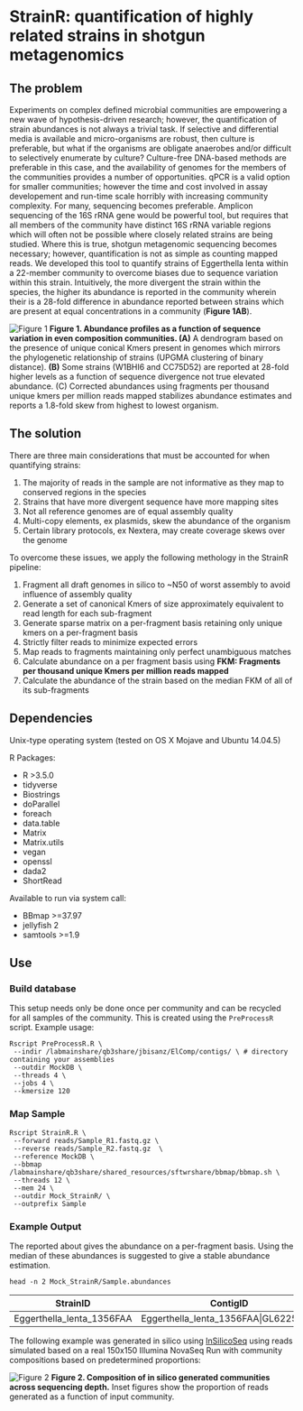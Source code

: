 # StrainR: quantification of highly related strains in shotgun metagenomics

## The problem

Experiments on complex defined microbial communities are empowering a new wave of hypothesis-driven research; however, the quantification of strain abundances is not always a trivial task. If selective and differential media is available and micro-organisms are robust, then culture is preferable, but what if the organisms are obligate anaerobes and/or difficult to selectively enumerate by culture? Culture-free DNA-based methods are preferable in this case, and the availability of genomes for the members of the communities provides a number of opportunities. qPCR is a valid option for smaller communities; however the time and cost involved in assay developement and run-time scale horribly with increasing community complexity. For many, sequencing becomes preferable. Amplicon sequencing of the 16S rRNA gene would be powerful tool, but requires that all members of the community have distinct 16S rRNA variable regions which will often not be possible where closely related strains are being studied. Where this is true, shotgun metagenomic sequencing becomes necessary; however, quantification is not as simple as counting mapped reads. We developed this tool to quantify strains of Eggerthella lenta within a 22-member community to overcome biases due to sequence variation within this strain. Intuitively, the more divergent the strain within the species, the higher its abundance is reported in the community wherein their is a 28-fold difference in abundance reported between strains which are present at equal concentrations in a community (**Figure 1AB**).

![Figure 1](https://github.com/jbisanz/StrainR/blob/master/figures/non_normalized.jpg)
**Figure 1. Abundance profiles as a function of sequence variation in even composition communities. (A)** A dendrogram based on the presence of unique conical Kmers present in genomes which mirrors the phylogenetic relationship of strains (UPGMA clustering of binary distance). **(B)** Some strains (W1BHI6 and CC75D52) are reported at 28-fold higher levels as a function of sequence divergence not true elevated abundance. (C) Corrected abundances using fragments per thousand unique kmers per million reads mapped stabilizes abundance estimates and reports a 1.8-fold skew from highest to lowest organism.

## The solution

There are three main considerations that must be accounted for when quantifying strains:
1. The majority of reads in the sample are not informative as they map to conserved regions in the species
2. Strains that have more divergent sequence have more mapping sites
3. Not all reference genomes are of equal assembly quality
4. Multi-copy elements, ex plasmids, skew the abundance of the organism
5. Certain library protocols, ex Nextera, may create coverage skews over the genome

To overcome these issues, we apply the following methology in the StrainR pipeline:
1. Fragment all draft genomes in silico to ~N50 of worst assembly to avoid influence of assembly quality
2. Generate a set of canonical Kmers of size approximately equivalent to read length for each sub-fragment
3. Generate sparse matrix on a per-fragment basis retaining only unique kmers on a per-fragment basis
4. Strictly filter reads to minimize expected errors
5. Map reads to fragments maintaining only perfect unambiguous matches
6. Calculate abundance on a per fragment basis using **FKM: Fragments per thousand unique Kmers per million reads mapped**
7. Calculate the abundance of the strain based on the median FKM of all of its sub-fragments

## Dependencies
Unix-type operating system (tested on OS X Mojave and Ubuntu 14.04.5)

R Packages:
* R >3.5.0
* tidyverse
* Biostrings
* doParallel
* foreach
* data.table
* Matrix
* Matrix.utils
* vegan
* openssl
* dada2
* ShortRead

Available to run via system call:
* BBmap >=37.97
* jellyfish 2
* samtools >=1.9

## Use

### Build database

This setup needs only be done once per community and can be recycled for all samples of the community. This is created using the `PreProcessR` script. Example usage:
```
Rscript PreProcessR.R \
 --indir /labmainshare/qb3share/jbisanz/ElComp/contigs/ \ # directory containing your assemblies
 --outdir MockDB \
 --threads 4 \
 --jobs 4 \
 --kmersize 120
 ```
 
### Map Sample

```
Rscript StrainR.R \
 --forward reads/Sample_R1.fastq.gz \
 --reverse reads/Sample_R2.fastq.gz  \
 --reference MockDB \
 --bbmap /labmainshare/qb3share/shared_resources/sftwrshare/bbmap/bbmap.sh \
 --threads 12 \
 --mem 24 \
 --outdir Mock_StrainR/ \
 --outprefix Sample
```

### Example Output

The reported about gives the abundance on a per-fragment basis. Using the median of these abundances is suggested to give a stable abundance estimation.

`head -n 2 Mock_StrainR/Sample.abundances`

StrainID | ContigID | Start_Stop | Unique_Kmers | Length_Contig | Bases | Coverage | Mapped_Reads | Mapped_Frags | Total_Mapped_Reads_In_Sample | FKM
---------|----------|------------|--------------|---------------|-------|----------|--------------|--------------|------------------------------|-----
Eggerthella_lenta_1356FAA | Eggerthella_lenta_1356FAA\|GL622582.1 | 3332860_3378358 | 2758 | 45498 | 184080 | 4.0459 | 1416 | 708 | 278548 | 921.5925414859568


The following example was generated in silico using [InSilicoSeq](https://github.com/HadrienG/InSilicoSeq) using reads simulated based on a real 150x150 Illumina NovaSeq Run with community compositions based on predetermined proportions:

![Figure 2](https://github.com/jbisanz/StrainR/blob/master/figures/mock_barplots.jpg)
**Figure 2. Composition of in silico generated communities across sequencing depth.** Inset figures show the proportion of reads generated as a function of input community.

